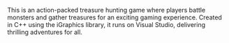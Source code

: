 This is an action-packed treasure hunting game where players battle monsters and gather treasures for an exciting gaming experience. Created in C++ using the iGraphics library, it runs on Visual Studio, delivering thrilling adventures for all.
